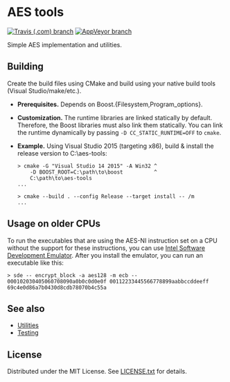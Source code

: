AES tools
=========

[![Travis (.com) branch](https://img.shields.io/travis/com/egor-tensin/aes-tools/master?label=Travis)](https://travis-ci.com/egor-tensin/aes-tools)
[![AppVeyor branch](https://img.shields.io/appveyor/ci/egor-tensin/aes-tools/master?label=AppVeyor)](https://ci.appveyor.com/project/egor-tensin/aes-tools/branch/master)

Simple AES implementation and utilities.

Building
--------

Create the build files using CMake and build using your native build tools
(Visual Studio/make/etc.).

* **Prerequisites.**
Depends on Boost.{Filesystem,Program_options}.
* **Customization.**
The runtime libraries are linked statically by default.
Therefore, the Boost libraries must also link them statically.
You can link the runtime dynamically by passing `-D CC_STATIC_RUNTIME=OFF` to
`cmake`.
* **Example.**
Using Visual Studio 2015 (targeting x86), build & install the release version
to C:\aes-tools:

      > cmake -G "Visual Studio 14 2015" -A Win32 ^
          -D BOOST_ROOT=C:\path\to\boost          ^
          C:\path\to\aes-tools
      ...

      > cmake --build . --config Release --target install -- /m
      ...

Usage on older CPUs
-------------------

To run the executables that are using the AES-NI instruction set on a CPU
without the support for these instructions, you can use [Intel Software
Development Emulator].
After you install the emulator, you can run an executable like this:

    > sde -- encrypt_block -a aes128 -m ecb -- 000102030405060708090a0b0c0d0e0f 00112233445566778899aabbccddeeff
    69c4e0d86a7b0430d8cdb78070b4c55a

[Intel Software Development Emulator]: https://software.intel.com/en-us/articles/intel-software-development-emulator

See also
--------

* [Utilities]
* [Testing]

[Utilities]: aesxx/utils/README.md
[Testing]: test/README.md

License
-------

Distributed under the MIT License.
See [LICENSE.txt] for details.

[LICENSE.txt]: LICENSE.txt
